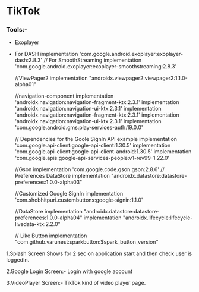 # TikTok

### Tools:-
* Exoplayer
* For DASH
    implementation 'com.google.android.exoplayer:exoplayer-dash:2.8.3'
    // For SmoothStreaming
    implementation 'com.google.android.exoplayer:exoplayer-smoothstreaming:2.8.3'

    //ViewPager2
    implementation "androidx.viewpager2:viewpager2:1.1.0-alpha01"

    //navigation-component
    implementation 'androidx.navigation:navigation-fragment-ktx:2.3.1'
    implementation 'androidx.navigation:navigation-ui-ktx:2.3.1'
    implementation 'androidx.navigation:navigation-fragment-ktx:2.3.1'
    implementation 'androidx.navigation:navigation-ui-ktx:2.3.1'
    implementation 'com.google.android.gms:play-services-auth:19.0.0'
    
    // Dependencies for the Goole SignIn API example
    implementation 'com.google.api-client:google-api-client:1.30.5'
    implementation 'com.google.api-client:google-api-client-android:1.30.5'
    implementation 'com.google.apis:google-api-services-people:v1-rev99-1.22.0'

    //Gson
    implementation 'com.google.code.gson:gson:2.8.6'
    // Preferences DataStore
    implementation "androidx.datastore:datastore-preferences:1.0.0-alpha03"

    //Customized Google SignIn
    implementation 'com.shobhitpuri.custombuttons:google-signin:1.1.0'

    //DataStore
    implementation "androidx.datastore:datastore-preferences:1.0.0-alpha04"
    implementation "androidx.lifecycle:lifecycle-livedata-ktx:2.2.0"

    // Like Button
    implementation "com.github.varunest:sparkbutton:$spark_button_version"

1.Splash Screen
Shows for 2 sec on application start and then check user is loggedIn.	

2.Google Login Screen:-
Login with google account

3.VideoPlayer Screen:-
TikTok kind of video player page.
